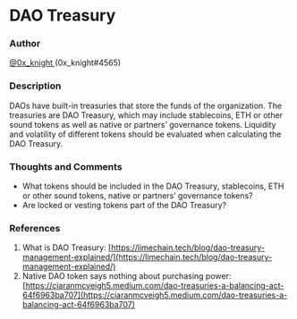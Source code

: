 # DAO Treasury

### Author

[@0x\_knight ](https://twitter.com/0x\_knight)(0x\_knight#4565)

### Description

DAOs have built-in treasuries that store the funds of the organization. The treasuries are DAO Treasury, which may include stablecoins, ETH or other sound tokens as well as native or partners’ governance tokens. Liquidity and volatility of different tokens should be evaluated when calculating the DAO Treasury.

### **Thoughts and Comments**

* What tokens should be included in the DAO Treasury, stablecoins, ETH or other sound tokens, native or partners’ governance tokens?
* Are locked or vesting tokens part of the DAO Treasury?

### **References**

1. What is DAO Treasury: [https://limechain.tech/blog/dao-treasury-management-explained/](https://limechain.tech/blog/dao-treasury-management-explained/)
2. Native DAO token says nothing about purchasing power: [https://ciaranmcveigh5.medium.com/dao-treasuries-a-balancing-act-64f6963ba707](https://ciaranmcveigh5.medium.com/dao-treasuries-a-balancing-act-64f6963ba707)
